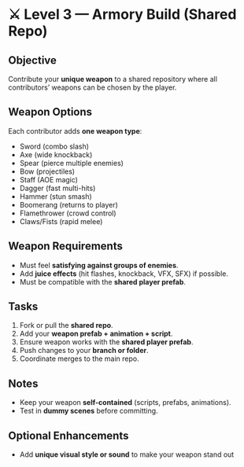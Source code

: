 # ⚔️ Level 3 — Armory Build (Shared Repo)

## Objective
Contribute your **unique weapon** to a shared repository where all contributors’ weapons can be chosen by the player.

## Weapon Options
Each contributor adds **one weapon type**:
- Sword (combo slash)
- Axe (wide knockback)
- Spear (pierce multiple enemies)
- Bow (projectiles)
- Staff (AOE magic)
- Dagger (fast multi-hits)
- Hammer (stun smash)
- Boomerang (returns to player)
- Flamethrower (crowd control)
- Claws/Fists (rapid melee)

## Weapon Requirements
- Must feel **satisfying against groups of enemies**.
- Add **juice effects** (hit flashes, knockback, VFX, SFX) if possible.
- Must be compatible with the **shared player prefab**.

## Tasks
1. Fork or pull the **shared repo**.
2. Add your **weapon prefab + animation + script**.
3. Ensure weapon works with the **shared player prefab**.
4. Push changes to your **branch or folder**.
5. Coordinate merges to the main repo.

## Notes
- Keep your weapon **self-contained** (scripts, prefabs, animations).  
- Test in **dummy scenes** before committing.  

## Optional Enhancements
- Add **unique visual style or sound** to make your weapon stand out
